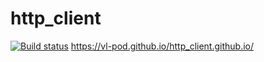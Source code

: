 # http_client
[![Build status](https://ci.appveyor.com/api/projects/status/b2cifnuu2rrt5c11?svg=true)](https://ci.appveyor.com/project/Vl-pod/http-client)
https://vl-pod.github.io/http_client.github.io/
